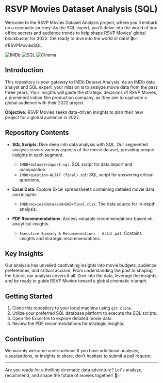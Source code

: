 # RSVP Movies Dataset Analysis (SQL)

Welcome to the RSVP Movies Dataset Analysis project, where you'll embark on a cinematic journey! As the SQL expert, you'll delve into the world of box office secrets and audience trends to help shape RSVP Movies' global blockbuster for 2022. Get ready to dive into the world of data! 🎬📈 #RSVPMoviesSQL

![IMDb](https://img.shields.io/badge/IMDb-Data%20Analysis-brightgreen)
![SQL](https://img.shields.io/badge/SQL-Expertise-blue)
![Cinema](https://img.shields.io/badge/Cinema-Insights-red)

## Introduction

This repository is your gateway to IMDb Dataset Analysis. As an IMDb data analyst and SQL expert, your mission is to analyze movie data from the past three years. Your insights will guide the strategic decisions of RSVP Movies, a prominent Indian film production company, as they aim to captivate a global audience with their 2022 project.

**Objective:** RSVP Movies seeks data-driven insights to plan their new project for a global audience in 2022.

## Repository Contents

- **SQL Scripts**: Dive deep into data analysis with SQL. Our segmented analysis covers various aspects of the movie dataset, providing unique insights in each segment.
   - `IMDB+dataset+import.sql`: SQL script for data import and manipulation.
   - `IMDB+question-ALTAF (final).sql`: SQL script for answering critical questions.
   
- **Excel Data**: Explore Excel spreadsheets containing detailed movie data and insights.
   - `IMDb+movies+Data+and+ERD+final.xlsx`: The data source for in-depth analysis.
   
- **PDF Recommendations**: Access valuable recommendations based on analytical insights.
   - `Executive Summary & Recommendations - Altaf.pdf`: Contains insights and strategic recommendations.

## Key Insights

Our analysis has unveiled captivating insights into movie budgets, audience preferences, and critical acclaim. From understanding the past to shaping the future, our analysis covers it all. Dive into the data, leverage the insights, and be ready to guide RSVP Movies toward a global cinematic triumph.

## Getting Started

1. Clone this repository to your local machine using `git clone`.
2. Utilize your preferred SQL database platform to execute the SQL scripts.
3. Open the Excel file to explore detailed movie data.
4. Review the PDF recommendations for strategic insights.

## Contribution

We warmly welcome contributions! If you have additional analyses, visualizations, or insights to share, don't hesitate to submit a pull request.

---

Are you ready for a thrilling cinematic data adventure? Let's analyze, recommend, and shape the future of movies together! 🍿📈
